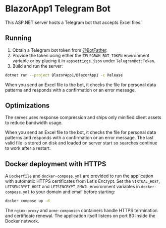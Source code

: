 # BlazorApp1 Telegram Bot

This ASP.NET server hosts a Telegram bot that accepts Excel files.

## Running

1. Obtain a Telegram bot token from [@BotFather](https://t.me/BotFather).
2. Provide the token using either the `TELEGRAM_BOT_TOKEN` environment variable
   or by placing it in `appsettings.json` under `TelegramBot:Token`.
3. Build and run the server:

```bash
dotnet run --project BlazorApp1/BlazorApp1 -c Release
```

When you send an Excel file to the bot, it checks the file for personal data patterns and responds with a confirmation or an error message.

## Optimizations

The server uses response compression and ships only minified client assets to reduce bandwidth usage.

When you send an Excel file to the bot, it checks the file for personal data patterns and responds with a confirmation or an error message. The last valid file is stored on disk and loaded on server start so searches continue to work after a restart.

## Docker deployment with HTTPS

A `Dockerfile` and `docker-compose.yml` are provided to run the application with
automatic HTTPS certificates from Let's Encrypt. Set the `VIRTUAL_HOST`,
`LETSENCRYPT_HOST` and `LETSENCRYPT_EMAIL` environment variables in
`docker-compose.yml` to your domain and email before starting:

```bash
docker compose up -d
```

The `nginx-proxy` and `acme-companion` containers handle HTTPS termination and
certificate renewal. The application itself listens on port 80 inside the Docker
network.
